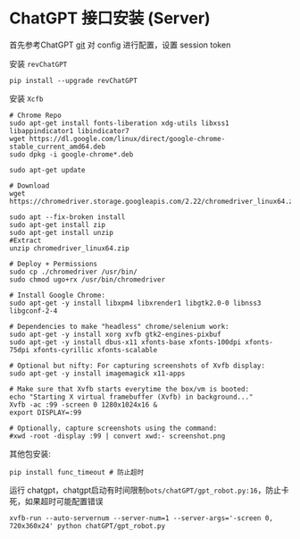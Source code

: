 # ChatGPT 接口安装 (Server)

首先参考ChatGPT [git](https://github.com/acheong08/ChatGPT/wiki/Setup) 
对 config 进行配置，设置 session token

安装 `revChatGPT`

```shell
pip install --upgrade revChatGPT
```

安装 `Xcfb`

```shell
# Chrome Repo
sudo apt-get install fonts-liberation xdg-utils libxss1 libappindicator1 libindicator7
wget https://dl.google.com/linux/direct/google-chrome-stable_current_amd64.deb
sudo dpkg -i google-chrome*.deb

sudo apt-get update

# Download
wget https://chromedriver.storage.googleapis.com/2.22/chromedriver_linux64.zip

sudo apt --fix-broken install
sudo apt-get install zip
sudo apt-get install unzip
#Extract
unzip chromedriver_linux64.zip

# Deploy + Permissions
sudo cp ./chromedriver /usr/bin/
sudo chmod ugo+rx /usr/bin/chromedriver

# Install Google Chrome:
sudo apt-get -y install libxpm4 libxrender1 libgtk2.0-0 libnss3 libgconf-2-4

# Dependencies to make "headless" chrome/selenium work:
sudo apt-get -y install xorg xvfb gtk2-engines-pixbuf
sudo apt-get -y install dbus-x11 xfonts-base xfonts-100dpi xfonts-75dpi xfonts-cyrillic xfonts-scalable

# Optional but nifty: For capturing screenshots of Xvfb display:
sudo apt-get -y install imagemagick x11-apps

# Make sure that Xvfb starts everytime the box/vm is booted:
echo "Starting X virtual framebuffer (Xvfb) in background..."
Xvfb -ac :99 -screen 0 1280x1024x16 &
export DISPLAY=:99

# Optionally, capture screenshots using the command:
#xwd -root -display :99 | convert xwd:- screenshot.png
```

其他包安装: 
```shell
pip install func_timeout # 防止超时
```

运行 chatgpt，chatgpt启动有时间限制`bots/chatGPT/gpt_robot.py:16`，防止卡死，如果超时可能配置错误

```shell
xvfb-run --auto-servernum --server-num=1 --server-args='-screen 0, 720x360x24' python chatGPT/gpt_robot.py 
```